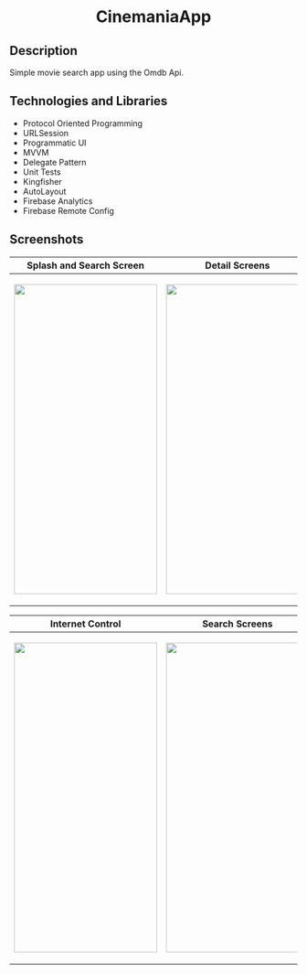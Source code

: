 <h1 align="center">
     CinemaniaApp
</h1>

## Description
<p> Simple movie search app using the Omdb Api.</p>


## Technologies and Libraries
- Protocol Oriented Programming
- URLSession
- Programmatic UI
- MVVM
- Delegate Pattern
- Unit Tests
- Kingfisher
- AutoLayout
- Firebase Analytics
- Firebase Remote Config

## Screenshots
| Splash and Search Screen | Detail Screens  | Detail Screen's Logs  |
| ----------- | -----------  |  -----------  |
| <p align="center"> <img src="https://github.com/toygunchill/CinemaniaApp/assets/85456096/89537355-d740-433f-a587-5db90f1d71bf" width="250" height="542"></p> | <img src="https://github.com/toygunchill/CinemaniaApp/assets/85456096/715c6d24-a48d-4a82-b737-9a3c2f27038e" width="250" height="542"> | <img src="https://github.com/toygunchill/CinemaniaApp/assets/85456096/190b12e9-6159-4c33-a36c-4720ec8620e0" width="250" height="250"> 

| Internet Control | Search Screens  |
| ----------- | -----------  |
| <p align="center"> <img src="https://github.com/toygunchill/CinemaniaApp/assets/85456096/1939840b-43f4-4e12-9d66-0e74a2e74fbd" width="250" height="542"></p> | <img src="https://github.com/toygunchill/CinemaniaApp/assets/85456096/c39a83fc-40f8-48b6-b532-cf8cdcf1641a" width="250" height="542"> 
